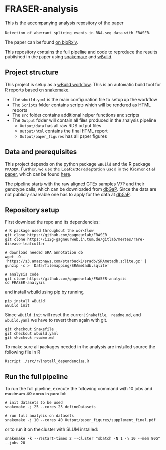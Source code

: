 # FRASER-analysis

This is the accompanying analysis repository of the paper:

`Detection of aberrant splicing events in RNA-seq data with FRASER`. 

The paper can be found [on bioRxiv](https://www.biorxiv.org/content/10.1101/2019.12.18.866830v1).

This repository contains the full pipeline and code to reproduce the results published in the paper using [snakemake](https://snakemake.readthedocs.io/en/stable/) and [wBuild](https://github.com/gagneurlab/wBuild). 

## Project structure

This project is setup as a [wBuild workflow](https://github.com/gagneurlab/wBuild). This is an automatic build tool for R reports based on [snakemake](https://snakemake.readthedocs.io/en/stable/).

* The `wbuild.yaml` is the main configuration file to setup up the workflow
* The `Scripts` folder contains scripts which will be rendered as HTML reports
* The `src` folder contains additional helper functions and scripts
* The `Output` folder will contain all files produced in the analysis pipeline
    * `Output/data` has all raw RDS output files
    * `Output/html` contains the final HTML report
    * `Output/paper_figures` has all paper figures

## Data and prerequisites 

This project depends on the python package `wBuild` and the R package `FRASER`. Further, we use the [Leafcutter](https://github.com/davidaknowles/leafcutter) adaptation used in the [Kremer et al paper](https://www-nature-com.eaccess.ub.tum.de/articles/ncomms15824), which can be found [here](https://i12g-gagneurweb.in.tum.de/gitlab/mertes/rare-disease-leafcutter).

The pipeline starts with the raw aligned GTEx samples V7P and their genotype calls, which can be downloaded from [dbGaP](https://www.ncbi.nlm.nih.gov/projects/gap/cgi-bin/study.cgi?study_id=phs000424.v7.p2). Since the data are not publicly shareable one has to apply for the data at [dbGaP]( https://www.ncbi.nlm.nih.gov/projects/gap/cgi-bin/study.cgi?study_id=phs000424.v6.p1). 

## Repository setup

First download the repo and its dependencies:

```
# R package used throughout the workflow
git clone https://github.com/gagneurlab/FRASER
git clone https://i12g-gagneurweb.in.tum.de/gitlab/mertes/rare-disease-leafcutter

# download needed SRA annotation db
wget -O - 'https://s3.amazonaws.com/starbuck1/sradb/SRAmetadb.sqlite.gz' | gunzip -c > 'Data/filemapping/SRAmetadb.sqlite'

# analysis code
git clone https://github.com/gagneurlab/FRASER-analysis
cd FRASER-analysis
```

and install wbuild using pip by running.

```
pip install wBuild
wBuild init
```

Since `wBuild init` will reset the current `Snakefile`, ` readme.md`, and `wbuild.yaml` we have to revert them again with git.

```
git checkout Snakefile
git checkout wbuild.yaml
git checkout readme.md
```

To make sure all packages needed in the analysis are installed source the following file in R

```
Rscript ./src/r/install_dependencies.R
```

## Run the full pipeline

To run the full pipeline, execute the following command with 10 jobs and maximum 40 cores in parallel:

```
# init datasets to be used
snakemake -j 25 --cores 25 defineDatasets

# run full analysis on datasets
snakemake -j 10 --cores 40 Output/paper_figures/supplement_final.pdf
```

or to run it on the cluster with SLUM installed: 

```
snakemake -k --restart-times 2 --cluster "sbatch -N 1 -n 10 --mem 80G" --jobs 20
```

